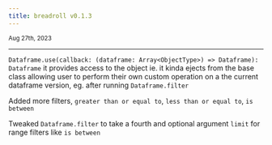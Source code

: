 ```yaml
---
title: breadroll v0.1.3
---
```


<small>Aug 27th, 2023</small>

---

`Dataframe.use(callback: (dataframe: Array<ObjectType>) => Dataframe): Dataframe` it provides access to the object ie. it kinda ejects from the base class allowing user to perform their own custom operation on a the current dataframe version, eg. after running `Dataframe.filter`

Added more filters, `greater than or equal to`, `less than or equal to`, `is between`

Tweaked `Dataframe.filter` to take a fourth and optional argument `limit` for range filters like `is between`